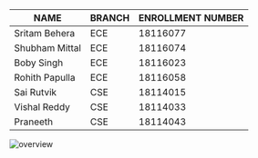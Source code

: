 |      NAME        |     BRANCH         |ENROLLMENT NUMBER|
|------------------|--------------------|-----------------|
|Sritam Behera     |       ECE          |     18116077    |
|Shubham Mittal    |       ECE          |     18116074    |
|Boby Singh        |       ECE          |     18116023    |
|Rohith Papulla    |       ECE          |     18116058    |
|Sai Rutvik        |       CSE          |     18114015    |
|Vishal Reddy      |       CSE          |     18114033    |
|Praneeth          |       CSE          |     18114043    |

![overview](https://github.com/sritambehera/CSN-221_Project/blob/master/Abstract.png)